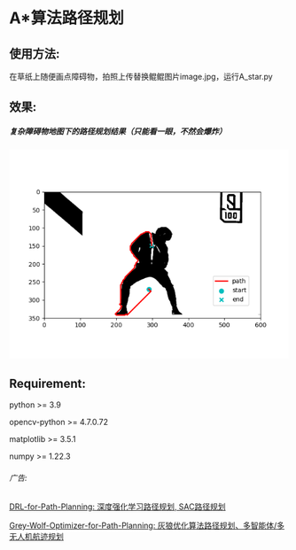 # A*算法路径规划

## 使用方法:

在草纸上随便画点障碍物，拍照上传替换鲲鲲图片image.jpg，运行A_star.py

## 效果:

##### 复杂障碍物地图下的路径规划结果（只能看一眼，不然会爆炸）

![](Result.png)

## Requirement:

python  >= 3.9

opencv-python >= 4.7.0.72

matplotlib >= 3.5.1

numpy >= 1.22.3

###### 广告:

[DRL-for-Path-Planning: 深度强化学习路径规划, SAC路径规划](https://github.com/zhaohaojie1998/DRL-for-Path-Planning)

[Grey-Wolf-Optimizer-for-Path-Planning: 灰狼优化算法路径规划、多智能体/多无人机航迹规划](https://github.com/zhaohaojie1998/Grey-Wolf-Optimizer-for-Path-Planning)
